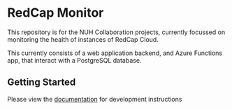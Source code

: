 # RedCap Monitor

This repository is for the NUH Collaboration projects, currently focussed on monitoring the health of instances of RedCap Cloud.

This currently consists of a web application backend, and Azure Functions app, that interact with a PostgreSQL database.

## Getting Started

Please view the [documentation](https://health-informatics-uon.github.io/rcc-monitor) for development instructions
